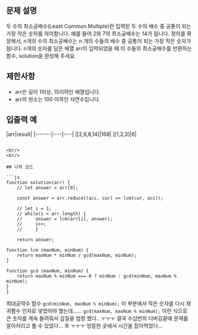 ## 문제 설명

두 수의 최소공배수(Least Common Multiple)란 입력된 두 수의 배수 중 공통이 되는 가장 작은 숫자를 의미합니다. 예를 들어 2와 7의 최소공배수는 14가 됩니다. 정의를 확장해서, n개의 수의 최소공배수는 n 개의 수들의 배수 중 공통이 되는 가장 작은 숫자가 됩니다. n개의 숫자를 담은 배열 arr이 입력되었을 때 이 수들의 최소공배수를 반환하는 함수, solution을 완성해 주세요.

## 제한사항

* arr은 길이 1이상, 15이하인 배열입니다.
* arr의 원소는 100 이하인 자연수입니다.

## 입출력 예

|arr|result|
|:------|:---|:---|
|[2,6,8,14]|168|
|[1,2,3]|6|
```

<br/>
<br/>

## 나의 코드

```js
function solution(arr) {
    // let answer = arr[0];
    
    const answer = arr.reduce((acc, cur) => lcm(cur, acc));
    
    // let i = 1;
    // while(i < arr.length) {
    //     answer = lcm(arr[i], answer);
    //     i++;
    //     }
    
    return answer;
    
function lcm (maxNum, minNum) {
    return maxNum * minNum / gcd(maxNum, minNum);
}
    
function gcd (maxNum, minNum) {
    return maxNum % minNum === 0 ? minNum : gcd(minNum, maxNum % minNum);
}
}
```

최대공약수 함수 `gcd(minNum, maxNum % minNum);` 이 부분에서 작은 숫자를 다시 재귀함수 인자로 넣었어야 했는데...... `gcd(maxNum, maxNum % minNum);` 이런 식으로 큰 숫자를 계속 돌려줘서 삽질을 엄청 했다.. ㅜㅜㅜ 결국 수십번의 디버깅끝에 문제를 알아차리고 풀 수 있었다... 
후 ㅜㅜㅜ 엉뚱한 곳에서 시간을 잡아먹었다...
